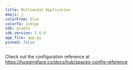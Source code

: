 ```yaml
---
title: Multimodal Application
emoji: 🐢
colorFrom: blue
colorTo: indigo
sdk: gradio
sdk_version: 5.6.0
app_file: app.py
pinned: false
---
```


Check out the configuration reference at https://huggingface.co/docs/hub/spaces-config-reference
